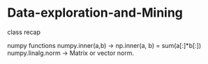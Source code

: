 # Data-exploration-and-Mining
class recap

numpy functions
numpy.inner(a,b) -> np.inner(a, b) = sum(a[:]*b[:])
numpy.linalg.norm -> Matrix or vector norm.
